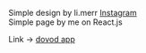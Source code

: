 Simple design by li.merr <a href="https://instagram.com/li.merr/">Instagram</a><br>
Simple page by me on React.js

Link -> <a href="https://dovod.netlify.app/">dovod app</a>